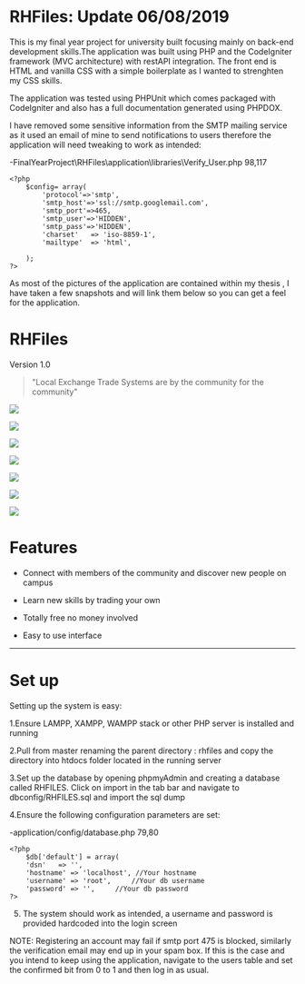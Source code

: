 RHFiles: Update 06/08/2019
=============

This is my final year project for university built focusing mainly on back-end development skills.The application was built using PHP and the CodeIgniter framework (MVC architecture) with restAPI integration. The front end is HTML and vanilla CSS with a simple boilerplate as I wanted to strenghten my CSS skills.

The application was tested using PHPUnit which comes packaged with CodeIgniter and also has a full documentation generated using PHPDOX.

I have removed some sensitive information from the SMTP mailing service as it used an email of mine to send notifications to users therefore the application will need tweaking to work as intended:

-FinalYearProject\RHFiles\application\libraries\Verify_User.php   98,117

    <?php
        $config= array(
            'protocol'=>'smtp',
            'smtp_host'=>'ssl://smtp.googlemail.com',
            'smtp_port'=>465,
            'smtp_user'=>'HIDDEN',
            'smtp_pass'=>'HIDDEN',
            'charset'   => 'iso-8859-1',
            'mailtype'  => 'html',

        );
    ?>
    
As most of the pictures of the application are contained within my thesis , I have taken a few snapshots and will link them below so you can get a feel for the application.



RHFiles
=============
Version 1.0

> "Local Exchange Trade Systems are by the community for the community"


![](https://i.ibb.co/b6ypDnQ/home-splash-image.png)

![](https://i.ibb.co/hftxZVH/page5.png)

![](https://i.ibb.co/jGLdTX1/Capture-6.png)

![](https://i.ibb.co/SXcXkKT/Capture-5.png)

![](https://i.ibb.co/zsRB94F/Capture-3.png)

![](https://i.ibb.co/yq1k8KF/Capture-2.png)

![](https://i.ibb.co/RTh5KQD/Capture.png)

Features
=============

- Connect with members of the community and discover new people on campus

- Learn new skills by trading your own

- Totally free no money involved

- Easy to use interface 

-------------

Set up
=============


Setting up the system is easy:

1.Ensure LAMPP, XAMPP, WAMPP stack or other PHP server is installed and running

2.Pull from master renaming the parent directory : rhfiles and copy the directory into htdocs folder located in the running server

3.Set up the database by opening phpmyAdmin and creating a database called RHFILES. Click on import in the tab bar and navigate to dbconfig/RHFILES.sql and import the sql dump

4.Ensure the following configuration parameters are set:

-application/config/database.php 79,80

    <?php
        $db['default'] = array(
		'dsn'	=> '',
		'hostname' => 'localhost', //Your hostname
		'username' => 'root',     //Your db username
		'password' => '',	  //Your db password
    ?>

5. The system should work as intended, a username and password is provided hardcoded into the login screen

NOTE: Registering an account may fail if smtp port 475 is blocked, similarly the verification email may end up in your spam box.
If this is the case and you intend to keep using the application, navigate to the users table and set the confirmed bit from 0 to 1 and then log in as usual.






